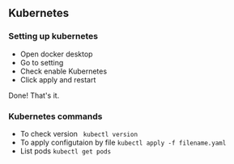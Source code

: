 ## Kubernetes

### Setting up kubernetes

- Open docker desktop
- Go to setting
- Check enable Kubernetes
- Click apply and restart

Done! That's it.

### Kubernetes commands

- To check version ``` kubectl version```
- To apply configutaion by file ```kubectl apply -f filename.yaml```
- List pods ```kubectl get pods```
